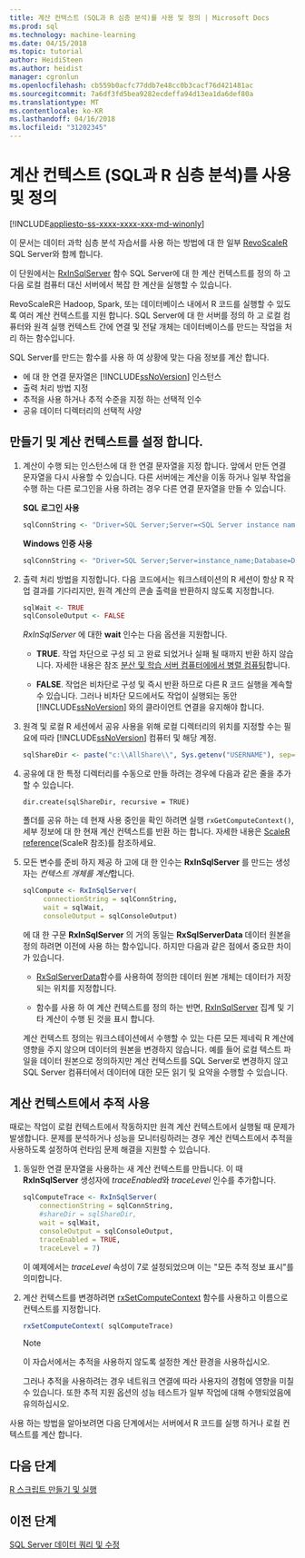 ```yaml
---
title: 계산 컨텍스트 (SQL과 R 심층 분석)를 사용 및 정의 | Microsoft Docs
ms.prod: sql
ms.technology: machine-learning
ms.date: 04/15/2018
ms.topic: tutorial
author: HeidiSteen
ms.author: heidist
manager: cgronlun
ms.openlocfilehash: cb559b0acfc77ddb7e48cc0b3cacf76d421481ac
ms.sourcegitcommit: 7a6df3fd5bea9282ecdeffa94d13ea1da6def80a
ms.translationtype: MT
ms.contentlocale: ko-KR
ms.lasthandoff: 04/16/2018
ms.locfileid: "31202345"
---
```

# <a name="define-and-use-compute-contexts-sql-and-r-deep-dive"></a>계산 컨텍스트 (SQL과 R 심층 분석)를 사용 및 정의
[!INCLUDE[appliesto-ss-xxxx-xxxx-xxx-md-winonly](../../includes/appliesto-ss-xxxx-xxxx-xxx-md-winonly.md)]

이 문서는 데이터 과학 심층 분석 자습서를 사용 하는 방법에 대 한 일부 [RevoScaleR](https://docs.microsoft.com/machine-learning-server/r-reference/revoscaler/revoscaler) SQL Server와 함께 합니다.

이 단원에서는 [RxInSqlServer](https://docs.microsoft.com/machine-learning-server/r-reference/revoscaler/rxinsqlserver) 함수 SQL Server에 대 한 계산 컨텍스트를 정의 하 고 다음 로컬 컴퓨터 대신 서버에서 복잡 한 계산을 실행할 수 있습니다. 

RevoScaleR은 Hadoop, Spark, 또는 데이터베이스 내에서 R 코드를 실행할 수 있도록 여러 계산 컨텍스트를 지원 합니다. SQL Server에 대 한 서버를 정의 하 고 로컬 컴퓨터와 원격 실행 컨텍스트 간에 연결 및 전달 개체는 데이터베이스를 만드는 작업을 처리 하는 함수입니다.

SQL Server를 만드는 함수를 사용 하 여 상황에 맞는 다음 정보를 계산 합니다.

- 에 대 한 연결 문자열은 [!INCLUDE[ssNoVersion](../../includes/ssnoversion-md.md)] 인스턴스
- 출력 처리 방법 지정
- 추적을 사용 하거나 추적 수준을 지정 하는 선택적 인수
- 공유 데이터 디렉터리의 선택적 사양

## <a name="create-and-set-a-compute-context"></a>만들기 및 계산 컨텍스트를 설정 합니다.

1. 계산이 수행 되는 인스턴스에 대 한 연결 문자열을 지정 합니다.  앞에서 만든 연결 문자열을 다시 사용할 수 있습니다. 다른 서버에는 계산을 이동 하거나 일부 작업을 수행 하는 다른 로그인을 사용 하려는 경우 다른 연결 문자열을 만들 수 있습니다.

    **SQL 로그인 사용**

      ```R
      sqlConnString <- "Driver=SQL Server;Server=<SQL Server instance name>; Database=<database name>;Uid=<SQL user name>;Pwd=<password>"
      ```

    **Windows 인증 사용**

      ```R
      sqlConnString <- "Driver=SQL Server;Server=instance_name;Database=DeepDive;Trusted_Connection=True"
      ```
2. 출력 처리 방법을 지정합니다. 다음 코드에서는 워크스테이션의 R 세션이 항상 R 작업 결과를 기다리지만, 원격 계산의 콘솔 출력을 반환하지 않도록 지정합니다.
  
    ```R
    sqlWait <- TRUE
    sqlConsoleOutput <- FALSE
    ```
  
    *RxInSqlServer* 에 대한 **wait** 인수는 다음 옵션을 지원합니다.
  
    -   **TRUE**. 작업 차단으로 구성 되 고 완료 되었거나 실패 될 때까지 반환 하지 않습니다.  자세한 내용은 참조 [분산 및 학습 서버 컴퓨터에에서 병렬 컴퓨팅](https://docs.microsoft.com/machine-learning-server/r/how-to-revoscaler-distributed-computing)합니다.
  
    -   **FALSE**. 작업은 비차단로 구성 및 즉시 반환 하므로 다른 R 코드 실행을 계속할 수 있습니다. 그러나 비차단 모드에서도 작업이 실행되는 동안 [!INCLUDE[ssNoVersion](../../includes/ssnoversion-md.md)] 와의 클라이언트 연결을 유지해야 합니다.

3. 원격 및 로컬 R 세션에서 공유 사용을 위해 로컬 디렉터리의 위치를 지정할 수는 필요에 따라 [!INCLUDE[ssNoVersion](../../includes/ssnoversion-md.md)] 컴퓨터 및 해당 계정.

    ```R
    sqlShareDir <- paste("c:\\AllShare\\", Sys.getenv("USERNAME"), sep="")
    ```
    
4. 공유에 대 한 특정 디렉터리를 수동으로 만들 하려는 경우에 다음과 같은 줄을 추가할 수 있습니다.

    ```
    dir.create(sqlShareDir, recursive = TRUE)
    ```

    폴더를 공유 하는 데 현재 사용 중인을 확인 하려면 실행 `rxGetComputeContext()`, 세부 정보에 대 한 현재 계산 컨텍스트를 반환 하는 합니다. 자세한 내용은 [ScaleR reference](https://docs.microsoft.com/machine-learning-server/r-reference/revoscaler/)(ScaleR 참조)를 참조하세요.

4. 모든 변수를 준비 하지 제공 하 고에 대 한 인수는 **RxInSqlServer** 를 만드는 생성자는 *컨텍스트 개체를 계산*합니다.

    ```R
    sqlCompute <- RxInSqlServer(  
         connectionString = sqlConnString,
         wait = sqlWait,
         consoleOutput = sqlConsoleOutput)
    ```
    
    에 대 한 구문 **RxInSqlServer** 의 거의 동일는 **RxSqlServerData** 데이터 원본을 정의 하려면 이전에 사용 하는 함수입니다. 하지만 다음과 같은 점에서 중요한 차이가 있습니다.
      
    - [RxSqlServerData](https://docs.microsoft.com/machine-learning-server/r-reference/revoscaler/rxsqlserverdata)함수를 사용하여 정의한 데이터 원본 개체는 데이터가 저장되는 위치를 지정합니다.
    
    - 함수를 사용 하 여 계산 컨텍스트를 정의 하는 반면, [RxInSqlServer](https://docs.microsoft.com/machine-learning-server/r-reference/revoscaler/rxinsqlserver) 집계 및 기타 계산이 수행 된 것을 표시 합니다.
    
    계산 컨텍스트 정의는 워크스테이션에서 수행할 수 있는 다른 모든 제네릭 R 계산에 영향을 주지 않으며 데이터의 원본을 변경하지 않습니다. 예를 들어 로컬 텍스트 파일을 데이터 원본으로 정의하지만 계산 컨텍스트를 SQL Server로 변경하지 않고 SQL Server 컴퓨터에서 데이터에 대한 모든 읽기 및 요약을 수행할 수 있습니다.

## <a name="enable-tracing-on-the-compute-context"></a>계산 컨텍스트에서 추적 사용

때로는 작업이 로컬 컨텍스트에서 작동하지만 원격 계산 컨텍스트에서 실행될 때 문제가 발생합니다. 문제를 분석하거나 성능을 모니터링하려는 경우 계산 컨텍스트에서 추적을 사용하도록 설정하여 런타임 문제 해결을 지원할 수 있습니다.

1. 동일한 연결 문자열을 사용하는 새 계산 컨텍스트를 만듭니다. 이 때 **RxInSqlServer** 생성자에 *traceEnabled*와 *traceLevel* 인수를 추가합니다.

    ```R
    sqlComputeTrace <- RxInSqlServer(
        connectionString = sqlConnString,
        #shareDir = sqlShareDir,
        wait = sqlWait,
        consoleOutput = sqlConsoleOutput,
        traceEnabled = TRUE,
        traceLevel = 7)
    ```
  
    이 예제에서는 *traceLevel* 속성이 7로 설정되었으며 이는 "모든 추적 정보 표시"를 의미합니다.

2. 계산 컨텍스트를 변경하려면 [rxSetComputeContext](https://docs.microsoft.com/machine-learning-server/r-reference/revoscaler/rxsetcomputecontext) 함수를 사용하고 이름으로 컨텍스트를 지정합니다.

    ```R
    rxSetComputeContext( sqlComputeTrace)
    ```

    > [!NOTE]
    > 
    > 이 자습서에서는 추적을 사용하지 않도록 설정한 계산 환경을 사용하십시오.
    > 
    > 그러나 추적을 사용하려는 경우 네트워크 연결에 따라 사용자의 경험에 영향을 미칠 수 있습니다. 또한 추적 지원 옵션의 성능 테스트가 일부 작업에 대해 수행되었음에 유의하십시오.

사용 하는 방법을 알아보려면 다음 단계에서는 서버에서 R 코드를 실행 하거나 로컬 컨텍스트를 계산 합니다.

## <a name="next-step"></a>다음 단계

[R 스크립트 만들기 및 실행](../../advanced-analytics/tutorials/deepdive-create-and-run-r-scripts.md)

## <a name="previous-step"></a>이전 단계

[SQL Server 데이터 쿼리 및 수정](../../advanced-analytics/tutorials/deepdive-query-and-modify-the-sql-server-data.md)
